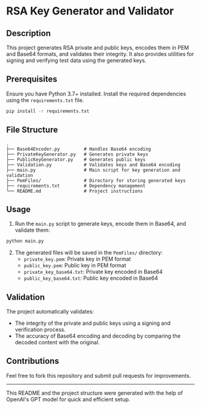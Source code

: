 # RSA Key Generator and Validator

## Description
This project generates RSA private and public keys, encodes them in PEM and Base64 formats, and validates their integrity. It also provides utilities for signing and verifying test data using the generated keys.

## Prerequisites
Ensure you have Python 3.7+ installed. Install the required dependencies using the `requirements.txt` file.

```bash
pip install -r requirements.txt
```

## File Structure
```
.
├── Base64Encoder.py         # Handles Base64 encoding
├── PrivateKeyGenerator.py   # Generates private keys
├── PublicKeyGenerator.py    # Generates public keys
├── Validation.py            # Validates keys and Base64 encoding
├── main.py                  # Main script for key generation and validation
├── PemFiles/                # Directory for storing generated keys
├── requirements.txt         # Dependency management
└── README.md                # Project instructions
```

## Usage
1. Run the `main.py` script to generate keys, encode them in Base64, and validate them:

```bash
python main.py
```

2. The generated files will be saved in the `PemFiles/` directory:
   - `private_key.pem`: Private key in PEM format
   - `public_key.pem`: Public key in PEM format
   - `private_key_base64.txt`: Private key encoded in Base64
   - `public_key_base64.txt`: Public key encoded in Base64

## Validation
The project automatically validates:
- The integrity of the private and public keys using a signing and verification process.
- The accuracy of Base64 encoding and decoding by comparing the decoded content with the original.

## Contributions
Feel free to fork this repository and submit pull requests for improvements.


---
This README and the project structure were generated with the help of OpenAI's GPT model for quick and efficient setup.
